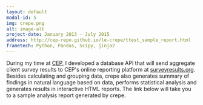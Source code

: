 ```yaml
---
layout: default
modal-id: 5
img: crepe.png
alt: image-alt
project-date: January 2013 - July 2015
address: http://cep-repo.github.io/le-crepe/ttest_sample_report.html
frametech: Python, Pandas, Scipy, jinja2 
---
```


During my time at [CEP](http://www.effectivephilanthropy.org), I developed a database API that will send aggregate client survey results to CEP's online reporting platform at [surveyresults.org](https://www.surveyresults.org). Besides calculating and grouping data, crepe also generates summary of findings in natural language based on data, performs statistical analysis and generates results in interactive HTML reports. The link below will take you to a sample analysis report generated by crepe.